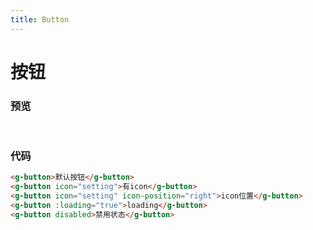 ```yaml
---
title: Button
---
```


# 按钮
### 预览
<br/>
<ClientOnly>
<button-demos></button-demos>
</ClientOnly>

### 代码

```HTML
<g-button>默认按钮</g-button>
<g-button icon="setting">有icon</g-button>
<g-button icon="setting" icon-position="right">icon位置</g-button>
<g-button :loading="true">loading</g-button>
<g-button disabled>禁用状态</g-button>
```


